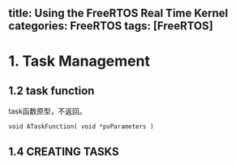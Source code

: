 title: Using the FreeRTOS Real Time Kernel
categories: FreeRTOS
tags: [FreeRTOS]
---

# 1. Task Management

## 1.2 task function
task函数原型，不返回。

	void ATaskFunction( void *pvParameters )

## 1.4 CREATING TASKS




